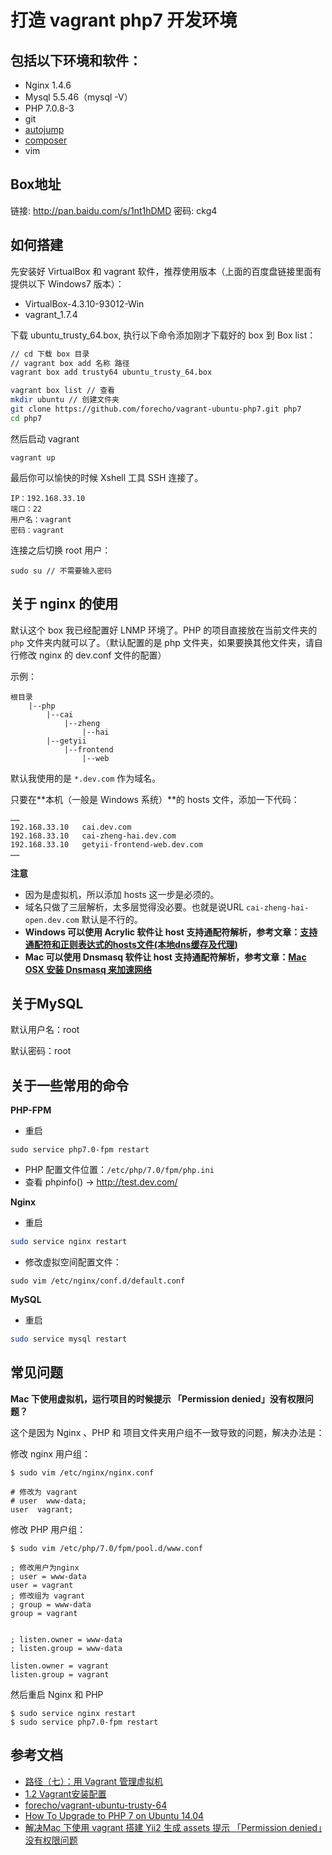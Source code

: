 打造 vagrant php7 开发环境
================

## 包括以下环境和软件：

- Nginx 1.4.6
- Mysql 5.5.46（mysql -V）
- PHP 7.0.8-3
- git
- [autojump](https://github.com/joelthelion/autojump)
- [composer](https://getcomposer.org)
- vim

## Box地址

链接: http://pan.baidu.com/s/1nt1hDMD 密码: ckg4


## 如何搭建

先安装好 VirtualBox 和 vagrant 软件，推荐使用版本（上面的百度盘链接里面有提供以下 Windows7 版本）：

 - VirtualBox-4.3.10-93012-Win
 - vagrant_1.7.4
 
下载 ubuntu_trusty_64.box, 执行以下命令添加刚才下载好的 box 到 Box list：

```sh
// cd 下载 box 目录
// vagrant box add 名称 路径
vagrant box add trusty64 ubuntu_trusty_64.box

vagrant box list // 查看
mkdir ubuntu // 创建文件夹
git clone https://github.com/forecho/vagrant-ubuntu-php7.git php7
cd php7
```
然后启动 vagrant

```
vagrant up
```

最后你可以愉快的时候 Xshell 工具 SSH 连接了。

```
IP：192.168.33.10
端口：22
用户名：vagrant
密码：vagrant
```

连接之后切换 root 用户：

```
sudo su // 不需要输入密码
```

## 关于 nginx 的使用

默认这个 box 我已经配置好 LNMP 环境了。PHP 的项目直接放在当前文件夹的 `php` 文件夹内就可以了。（默认配置的是 php 文件夹，如果要换其他文件夹，请自行修改 nginx 的 dev.conf 文件的配置）

示例：

```
根目录
	|--php
		|--cai
			|--zheng
				|--hai
		|--getyii
			|--frontend
				|--web
```

默认我使用的是 `*.dev.com` 作为域名。

只要在**本机（一般是 Windows 系统）**的 hosts 文件，添加一下代码：

```
……
192.168.33.10	cai.dev.com
192.168.33.10	cai-zheng-hai.dev.com
192.168.33.10	getyii-frontend-web.dev.com
……
```

**注意**
- 因为是虚拟机，所以添加 hosts 这一步是必须的。
- 域名只做了三层解析，太多层觉得没必要。也就是说URL `cai-zheng-hai-open.dev.com` 默认是不行的。
- **Windows 可以使用 Acrylic 软件让 host 支持通配符解析，参考文章：[支持通配符和正则表达式的hosts文件(本地dns缓存及代理)](https://blog.tianqitu.net/2014/11/22/hosts-that-support-wildcards-and-regular-expressions/)**
- **Mac 可以使用 Dnsmasq 软件让 host 支持通配符解析，参考文章：[Mac OSX 安装 Dnsmasq 来加速网络](http://www.shixf.com/wiki/os/macosx/dnsmasq)**



## 关于MySQL

默认用户名：root

默认密码：root


## 关于一些常用的命令

**PHP-FPM**

- 重启
```
sudo service php7.0-fpm restart
```
- PHP 配置文件位置：`/etc/php/7.0/fpm/php.ini`
- 查看 phpinfo() -> http://test.dev.com/

**Nginx**

- 重启
```sh
sudo service nginx restart
```

- 修改虚拟空间配置文件：
```
sudo vim /etc/nginx/conf.d/default.conf
```

**MySQL**

- 重启
```sh
sudo service mysql restart
```


## 常见问题


**Mac 下使用虚拟机，运行项目的时候提示 「Permission denied」没有权限问题？**

这个是因为 Nginx 、PHP 和 项目文件夹用户组不一致导致的问题，解决办法是：

修改 nginx 用户组：

```
$ sudo vim /etc/nginx/nginx.conf
```

```
# 修改为 vagrant
# user  www-data;
user  vagrant;
```

修改 PHP 用户组：

```
$ sudo vim /etc/php/7.0/fpm/pool.d/www.conf
```

```
; 修改用户为nginx
; user = www-data
user = vagrant
; 修改组为 vagrant
; group = www-data
group = vagrant


; listen.owner = www-data
; listen.group = www-data

listen.owner = vagrant
listen.group = vagrant
```

然后重启 Nginx 和 PHP

```
$ sudo service nginx restart
$ sudo service php7.0-fpm restart
```

## 参考文档

- [路径（七）：用 Vagrant 管理虚拟机](http://ninghao.net/blog/2077)
- [1.2 Vagrant安装配置](https://github.com/astaxie/Go-in-Action/blob/master/ebook/zh/01.2.md)
- [forecho/vagrant-ubuntu-trusty-64](https://github.com/forecho/vagrant-ubuntu-trusty-64)
- [How To Upgrade to PHP 7 on Ubuntu 14.04](https://www.digitalocean.com/community/tutorials/how-to-upgrade-to-php-7-on-ubuntu-14-04)
- [解决Mac 下使用 vagrant 搭建 Yii2 生成 assets 提示 「Permission denied」没有权限问题](http://www.getyii.com/topic/153)
